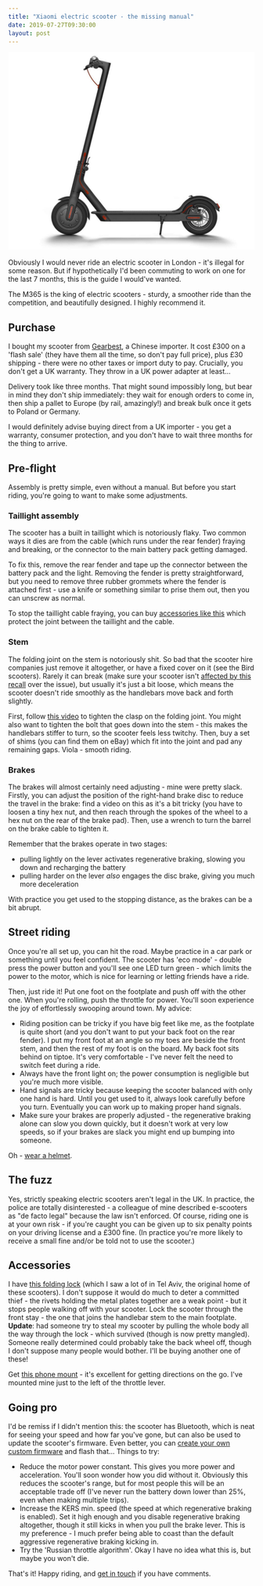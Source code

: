 ```yaml
---
title: "Xiaomi electric scooter - the missing manual"
date: 2019-07-27T09:30:00
layout: post
---
```


[![Xiaomi M365 electric scooter](/images/scooter.jpg)]()

Obviously I would never ride an electric scooter in London - it's illegal for some reason. But if hypothetically I'd been commuting to work on one for the last 7 months, this is the guide I would've wanted.

The M365 is the king of electric scooters - sturdy, a smoother ride than the competition, and beautifully designed. I highly recommend it.

## Purchase

I bought my scooter from [Gearbest](https://uk.gearbest.com/skateboard/pp_596618.html?wid=1433363), a Chinese importer. It cost £300 on a 'flash sale' (they have them all the time, so don't pay full price), plus £30 shipping - there were no other taxes or import duty to pay. Crucially, you don't get a UK warranty. They throw in a UK power adapter at least...

Delivery took like three months. That might sound impossibly long, but bear in mind they don't ship immediately: they wait for enough orders to come in, then ship a pallet to Europe (by rail, amazingly!) and break bulk once it gets to Poland or Germany.

I would definitely advise buying direct from a UK importer - you get a warranty, consumer protection, and you don't have to wait three months for the thing to arrive.

## Pre-flight

Assembly is pretty simple, even without a manual. But before you start riding, you're going to want to make some adjustments.

### Taillight assembly

The scooter has a built in taillight which is notoriously flaky. Two common ways it dies are from the cable (which runs under the rear fender) fraying and breaking, or the connector to the main battery pack getting damaged.

To fix this, remove the rear fender and tape up the connector between the battery pack and the light. Removing the fender is pretty straightforward, but you need to remove three rubber grommets where the fender is attached first - use a knife or something similar to prise them out, then you can unscrew as normal.

To stop the taillight cable fraying, you can buy [accessories like this](https://www.purescooters.com/products/3d-printed-under-cable-protector-for-rear-mud-guard-on-the-xiaomi-m365) which protect the joint between the taillight and the cable.

### Stem

The folding joint on the stem is notoriously shit. So bad that the scooter hire companies just remove it altogether, or have a fixed cover on it (see the Bird scooters). Rarely it can break (make sure your scooter isn't [affected by this recall](https://www.mi.com/global/support/mi-electric-scooter-recall-program/) over the issue), but usually it's just a bit loose, which means the scooter doesn't ride smoothly as the handlebars move back and forth slightly.

First, follow [this video](https://www.youtube.com/watch?v=MyA1oPJ23jo) to tighten the clasp on the folding joint. You might also want to tighten the bolt that goes down into the stem - this makes the handlebars stiffer to turn, so the scooter feels less twitchy. Then, buy a set of shims (you can find them on eBay) which fit into the joint and pad any remaining gaps. Viola - smooth riding.

### Brakes

The brakes will almost certainly need adjusting - mine were pretty slack. Firstly, you can adjust the position of the right-hand brake disc to reduce the travel in the brake: find a video on this as it's a bit tricky (you have to loosen a tiny hex nut, and then reach through the spokes of the wheel to a hex nut on the rear of the brake pad). Then, use a wrench to turn the barrel on the brake cable to tighten it.

Remember that the brakes operate in two stages:

* pulling lightly on the lever activates regenerative braking, slowing you down and recharging the battery
* pulling harder on the lever _also_ engages the disc brake, giving you much more deceleration

With practice you get used to the stopping distance, as the brakes can be a bit abrupt.

## Street riding

Once you're all set up, you can hit the road. Maybe practice in a car park or something until you feel confident. The scooter has 'eco mode' - double press the power button and you'll see one LED turn green - which limits the power to the motor, which is nice for learning or letting friends have a ride.

Then, just ride it! Put one foot on the footplate and push off with the other one. When you're rolling, push the throttle for power. You'll soon experience the joy of effortlessly swooping around town. My advice:

* Riding position can be tricky if you have big feet like me, as the footplate is quite short (and you don't want to put your back foot on the rear fender). I put my front foot at an angle so my toes are beside the front stem, and then the rest of my foot is on the board. My back foot sits behind on tiptoe. It's very comfortable - I've never felt the need to switch feet during a ride.
* Always have the front light on; the power consumption is negligible but you're much more visible.
* Hand signals are tricky because keeping the scooter balanced with only one hand is hard. Until you get used to it, always look carefully before you turn. Eventually you can work up to making proper hand signals.
* Make sure your brakes are properly adjusted - the regenerative braking alone can slow you down quickly, but it doesn't work at very low speeds, so if your brakes are slack you might end up bumping into someone.

Oh - [wear a helmet](https://www.cochrane.org/CD001855/INJ_wearing-a-helmet-dramatically-reduces-the-risk-of-head-and-facial-injuries-for-bicyclists-involved-in-a-crash-even-if-it-involves-a-motor-vehicle).

## The fuzz

Yes, strictly speaking electric scooters aren't legal in the UK. In practice, the police are totally disinterested - a colleague of mine described e-scooters as "de facto legal" because the law isn't enforced. Of course, riding one is at your own risk - if you're caught you can be given up to six penalty points on your driving license and a £300 fine. (In practice you're more likely to receive a small fine and/or be told not to use the scooter.)

## Accessories

I have [this folding lock](https://www.amazon.co.uk/gp/product/B075H8KPG2/ref=as_li_tl?ie=UTF8&camp=1634&creative=6738&creativeASIN=B075H8KPG2&linkCode=as2&tag=hstan-21&linkId=0529e35f5dfaa14d0a0d4ecd310cd90d) (which I saw a lot of in Tel Aviv, the original home of these scooters). I don't suppose it would do much to deter a committed thief - the rivets holding the metal plates together are a weak point - but it stops people walking off with your scooter. Lock the scooter through the front stay - the one that joins the handlebar stem to the main footplate. **Update**: had someone try to steal my scooter by pulling the whole body all the way through the lock - which survived (though is now pretty mangled). Someone really determined could probably take the back wheel off, though I don't suppose many people would bother. I'll be buying another one of these!

Get [this phone mount](https://www.amazon.co.uk/gp/product/B06Y1LVLJJ/ref=as_li_tl?ie=UTF8&camp=1634&creative=6738&creativeASIN=B06Y1LVLJJ&linkCode=as2&tag=hstan-21&linkId=b1adbe8d3d4fcf2feacece4bc6c7eb20) - it's excellent for getting directions on the go. I've mounted mine just to the left of the throttle lever.

## Going pro

I'd be remiss if I didn't mention this: the scooter has Bluetooth, which is neat for seeing your speed and how far you've gone, but can also be used to update the scooter's firmware. Even better, you can [create your own custom firmware](https://m365.botox.bz/) and flash that... Things to try:

* Reduce the motor power constant. This gives you more power and acceleration. You'll soon wonder how you did without it. Obviously this reduces the scooter's range, but for most people this will be an acceptable trade off (I've never run the battery down lower than 25%, even when making multiple trips).
* Increase the KERS min. speed (the speed at which regenerative braking is enabled). Set it high enough and you disable regenerative braking altogether, though it still kicks in when you pull the brake lever. This is my preference - I much prefer being able to coast than the default aggressive regenerative braking kicking in. 
* Try the 'Russian throttle algorithm'. Okay I have no idea what this is, but maybe you won't die.

That's it! Happy riding, and [get in touch](mailto:henry@henrystanley.com) if you have comments.
